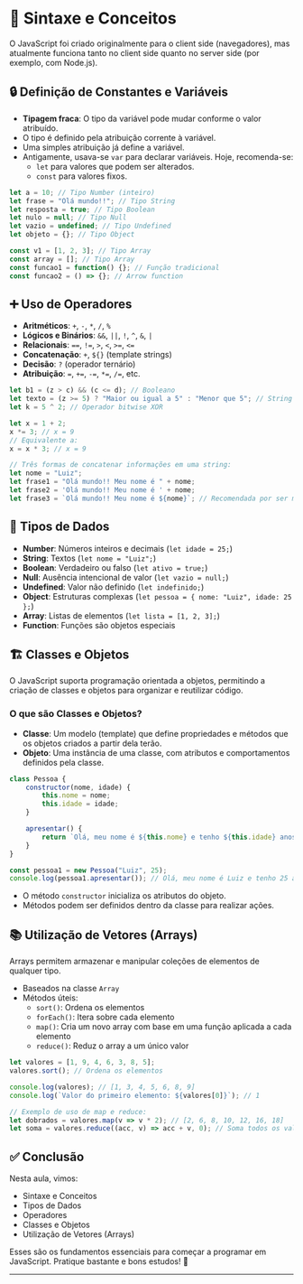 # 📝 Sintaxe e Conceitos

O JavaScript foi criado originalmente para o client side (navegadores), mas atualmente funciona tanto no client side quanto no server side (por exemplo, com Node.js).

## 🔒 Definição de Constantes e Variáveis

- **Tipagem fraca**: O tipo da variável pode mudar conforme o valor atribuído.
- O tipo é definido pela atribuição corrente à variável.
- Uma simples atribuição já define a variável.
- Antigamente, usava-se `var` para declarar variáveis. Hoje, recomenda-se:
    - `let` para valores que podem ser alterados.
    - `const` para valores fixos.

```js
let a = 10; // Tipo Number (inteiro)
let frase = "Olá mundo!!"; // Tipo String
let resposta = true; // Tipo Boolean
let nulo = null; // Tipo Null
let vazio = undefined; // Tipo Undefined
let objeto = {}; // Tipo Object

const v1 = [1, 2, 3]; // Tipo Array
const array = []; // Tipo Array
const funcao1 = function() {}; // Função tradicional
const funcao2 = () => {}; // Arrow function
```

## ➕ Uso de Operadores

- **Aritméticos**: `+`, `-`, `*`, `/`, `%`
- **Lógicos e Binários**: `&&`, `||`, `!`, `^`, `&`, `|`
- **Relacionais**: `==`, `!=`, `>`, `<`, `>=`, `<=`
- **Concatenação**: `+`, `${}` (template strings)
- **Decisão**: `?` (operador ternário)
- **Atribuição**: `=`, `+=`, `-=`, `*=`, `/=`, etc.

```js
let b1 = (z > c) && (c <= d); // Booleano
let texto = (z >= 5) ? "Maior ou igual a 5" : "Menor que 5"; // String
let k = 5 ^ 2; // Operador bitwise XOR

let x = 1 + 2;
x *= 3; // x = 9
// Equivalente a:
x = x * 3; // x = 9

// Três formas de concatenar informações em uma string:
let nome = "Luiz";
let frase1 = "Olá mundo!! Meu nome é " + nome;
let frase2 = 'Olá mundo!! Meu nome é ' + nome;
let frase3 = `Olá mundo!! Meu nome é ${nome}`; // Recomendada por ser mais legível
```

## 🧩 Tipos de Dados

- **Number**: Números inteiros e decimais (`let idade = 25;`)
- **String**: Textos (`let nome = "Luiz";`)
- **Boolean**: Verdadeiro ou falso (`let ativo = true;`)
- **Null**: Ausência intencional de valor (`let vazio = null;`)
- **Undefined**: Valor não definido (`let indefinido;`)
- **Object**: Estruturas complexas (`let pessoa = { nome: "Luiz", idade: 25 };`)
- **Array**: Listas de elementos (`let lista = [1, 2, 3];`)
- **Function**: Funções são objetos especiais

## 🏗️ Classes e Objetos

O JavaScript suporta programação orientada a objetos, permitindo a criação de classes e objetos para organizar e reutilizar código.

### O que são Classes e Objetos?

- **Classe**: Um modelo (template) que define propriedades e métodos que os objetos criados a partir dela terão.
- **Objeto**: Uma instância de uma classe, com atributos e comportamentos definidos pela classe.

```js
class Pessoa {
    constructor(nome, idade) {
        this.nome = nome;
        this.idade = idade;
    }

    apresentar() {
        return `Olá, meu nome é ${this.nome} e tenho ${this.idade} anos.`;
    }
}

const pessoa1 = new Pessoa("Luiz", 25);
console.log(pessoa1.apresentar()); // Olá, meu nome é Luiz e tenho 25 anos.
```

- O método `constructor` inicializa os atributos do objeto.
- Métodos podem ser definidos dentro da classe para realizar ações.

## 📚 Utilização de Vetores (Arrays)

Arrays permitem armazenar e manipular coleções de elementos de qualquer tipo.

- Baseados na classe `Array`
- Métodos úteis:
    - `sort()`: Ordena os elementos
    - `forEach()`: Itera sobre cada elemento
    - `map()`: Cria um novo array com base em uma função aplicada a cada elemento
    - `reduce()`: Reduz o array a um único valor

```js
let valores = [1, 9, 4, 6, 3, 8, 5];
valores.sort(); // Ordena os elementos

console.log(valores); // [1, 3, 4, 5, 6, 8, 9]
console.log(`Valor do primeiro elemento: ${valores[0]}`); // 1

// Exemplo de uso de map e reduce:
let dobrados = valores.map(v => v * 2); // [2, 6, 8, 10, 12, 16, 18]
let soma = valores.reduce((acc, v) => acc + v, 0); // Soma todos os valores
```

## ✅ Conclusão

Nesta aula, vimos:

- Sintaxe e Conceitos
- Tipos de Dados
- Operadores
- Classes e Objetos
- Utilização de Vetores (Arrays)

Esses são os fundamentos essenciais para começar a programar em JavaScript. Pratique bastante e bons estudos! 🚀

---